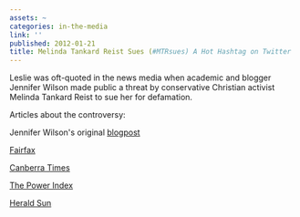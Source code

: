 ```yaml
---
assets: ~
categories: in-the-media
link: ''
published: 2012-01-21
title: Melinda Tankard Reist Sues (#MTRsues) A Hot Hashtag on Twitter
---
```

Leslie was oft-quoted in the news media when academic and blogger Jennifer Wilson made public a threat by conservative Christian activist Melinda Tankard Reist to sue her for defamation. 

Articles about the controversy:

Jennifer Wilson's original [blogpost](http://noplaceforsheep.com/2012/01/10/the-questions-rachel-hills-didnt-ask-melinda-tankard-reist/) 

[Fairfax ](http://www.smh.com.au/technology/technology-news/all-of-a-twitter-as-legal-threat-to-blogger-adds-spice-to-the-public-battle-20120117-1q4r5.html)

[Canberra Times](http://www.canberratimes.com.au/news/local/news/general/bloggers-storm-in-a-twitter-teacup/2423499.aspx) 

[The Power Index](http://www.thepowerindex.com.au/megaphones-watch/bolt-blogs-again-hadley-lashes-wilkie-welcome-melinda-tankard-reist) 

[Herald Sun](http://www.heraldsun.com.au/opinion/unholy-row-for-feminism-high-ground/story-e6frfhqf-1226246796771)
